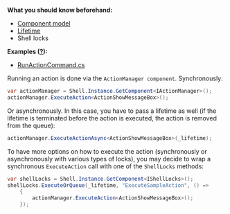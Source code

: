 [//]: # (title: Run Actions from Code)

**What you should know beforehand:**
* [Component model](ObtainComponentsInRuntime.md)
* [Lifetime](WorkWithLifetime.md)
* Shell locks

**Examples ([?](HowTo_HowTo.md#sample-solution)):**
* [RunActionCommand.cs](https://github.com/JetBrains/sample-resharper-plugin/blob/master/SampleReSharperPlugin/src/Actions/RunActionCommand.cs)
 
Running an action is done via the `ActionManager component`. Synchronously:

```csharp
var actionManager = Shell.Instance.GetComponent<IActionManager>();
actionManager.ExecuteAction<ActionShowMessageBox>();
```

Or asynchronously. In this case, you have to pass a lifetime as well (if the lifetime is terminated before the action is executed, the action is removed from the queue):

```csharp 
actionManager.ExecuteActionAsync<ActionShowMessageBox>(_lifetime);
```

To have more options on how to execute the action (synchronously or asynchronously with various types of locks), you may decide to wrap a synchronous `ExecuteAction` call with one of the `ShellLocks` methods:

```csharp
var shellLocks = Shell.Instance.GetComponent<IShellLocks>();
shellLocks.ExecuteOrQueue(_lifetime, "ExecuteSampleAction", () =>
    {
        actionManager.ExecuteAction<ActionShowMessageBox>();
    });
```
